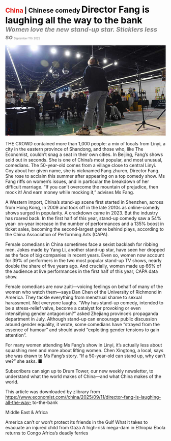 <span style="color:#E3120B; font-size:14.9pt; font-weight:bold;">China</span> <span style="color:#000000; font-size:14.9pt; font-weight:bold;">| Chinese comedy</span>
<span style="color:#000000; font-size:21.0pt; font-weight:bold;">Director Fang is laughing all the way to the bank</span>
<span style="color:#808080; font-size:14.9pt; font-weight:bold; font-style:italic;">Women love the new stand-up star. Sticklers less so</span>
<span style="color:#808080; font-size:6.2pt;">September 11th 2025</span>

![](../images/031_Director_Fang_is_laughing_all_the_way_to_the_bank/p0130_img01.jpeg)

THE CROWD contained more than 1,000 people: a mix of locals from Linyi, a city in the eastern province of Shandong, and those who, like The Economist, couldn’t snag a seat in their own cities. In Beijing, Fang’s shows sold out in seconds. She is one of China’s most popular, and most unusual, comedians. The 50-year-old comes from a village close to central Linyi. Coy about her given name, she is nicknamed Fang zhuren, Director Fang. She rose to acclaim this summer after appearing on a top comedy show. Ms Fang riffs on women’s issues, and in particular the breakdown of her difficult marriage. “If you can’t overcome the mountain of prejudice, then mock it! And earn money while mocking it,” advises Ms Fang.

A Western import, China’s stand-up scene first started in Shenzhen, across from Hong Kong, in 2009 and took off in the late 2010s as online-comedy shows surged in popularity. A crackdown came in 2023. But the industry has roared back. In the first half of this year, stand-up comedy saw a 54% year- on-year increase in the number of performances and a 135% boost in ticket sales, becoming the second-largest genre behind plays, according to the China Association of Performing Arts (CAPA).

Female comedians in China sometimes face a sexist backlash for ribbing men. Jokes made by Yang Li, another stand-up star, have seen her dropped as the face of big companies in recent years. Even so, women now account for 39% of performers in the two most popular stand-up TV shows, nearly double the share of five years ago. And crucially, women made up 66% of the audience at live performances in the first half of this year, CAPA data show.

Female comedians are now zuiti—voicing feelings on behalf of many of the women who watch them—says Dan Chen of the University of Richmond in America. They tackle everything from menstrual shame to sexual harassment. Not everyone laughs. “Why has stand-up comedy, intended to be a stress-relief valve, become a catalyst for provoking or even intensifying gender antagonism?” asked Zhejiang province’s propaganda department in July. Although stand-up can encourage public discussion around gender equality, it wrote, some comedians have “strayed from the essence of humour” and should avoid “exploiting gender tensions to gain attention”.

For many women attending Ms Fang’s show in Linyi, it’s actually less about squashing men and more about lifting women. Chen Xingtong, a local, says she was drawn to Ms Fang’s story. “If a 50-year-old can stand up, why can’t we?” she asks. ■

Subscribers can sign up to Drum Tower, our new weekly newsletter, to understand what the world makes of China—and what China makes of the world.

This article was downloaded by zlibrary from https://www.economist.com//china/2025/09/11/director-fang-is-laughing-all-the-way- to-the-bank

Middle East & Africa

America can’t or won’t protect its friends in the Gulf What it takes to evacuate an injured child from Gaza A high-risk mega-dam in Ethiopia Ebola returns to Congo Africa’s deadly ferries